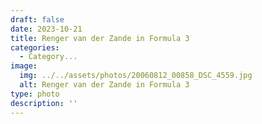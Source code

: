 ```yaml
---
draft: false
date: 2023-10-21
title: Renger van der Zande in Formula 3
categories:
  - Category...
image:
  img: ../../assets/photos/20060812_00858_DSC_4559.jpg
  alt: Renger van der Zande in Formula 3
type: photo
description: ''
---
```

